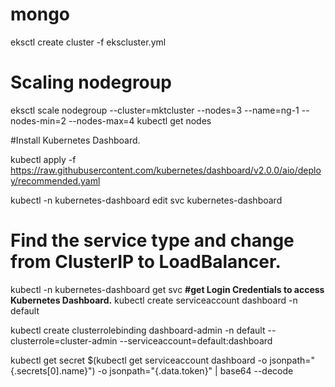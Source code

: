 # mongo
eksctl create cluster -f ekscluster.yml
# Scaling nodegroup
eksctl scale nodegroup --cluster=mktcluster --nodes=3 --name=ng-1 --nodes-min=2 --nodes-max=4 kubectl get nodes

#Install Kubernetes Dashboard.

kubectl apply -f https://raw.githubusercontent.com/kubernetes/dashboard/v2.0.0/aio/deploy/recommended.yaml

kubectl -n kubernetes-dashboard edit svc kubernetes-dashboard
# Find the service type and change from ClusterIP to LoadBalancer.
kubectl -n kubernetes-dashboard get svc
**#get Login Credentials to access Kubernetes Dashboard.**
kubectl create serviceaccount dashboard -n default

kubectl create clusterrolebinding dashboard-admin -n default  --clusterrole=cluster-admin  --serviceaccount=default:dashboard

kubectl get secret $(kubectl get serviceaccount dashboard -o jsonpath="{.secrets[0].name}") -o jsonpath="{.data.token}" | base64 --decode
